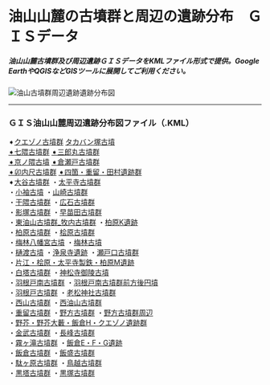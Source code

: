 # 油山山麓の古墳群と周辺の遺跡分布　ＧＩＳデータ
##### 油山山麓古墳群及び周辺遺跡ＧＩＳデータをKMLファイル形式で提供。Google EarthやQGISなどGISツールに展開してご利用ください。
![油山古墳群周辺遺跡遺跡分布図](https://github.com/tateana1978/GISaburayama/assets/146042477/1cb38ac9-d194-4f26-838e-8e3c838a7c85)

___
### ＧＩＳ油山山麓周辺遺跡分布図ファイル（.KML）
➧[クエゾノ古墳群](クエゾノ古墳群.kml)
[タカバン塚古墳](タカバン塚古墳.kml)
</br>
[➧七隈古墳群](七隈古墳群.kml)
[➧三郎丸古墳群](三郎丸古墳群.kml)
</br>
[➧京ノ隈古墳](京ノ隈古墳.kml)
[➧倉瀬戸古墳群](倉瀬戸古墳群.kml)
</br>
[➧卯内尺古墳群](卯内尺古墳群.kml)
[➧四箇・重留・田村遺跡群](四箇・重留・田村遺跡群.kml)
</br>
➧[大谷古墳群](大谷古墳群.kml)
・[太平寺古墳群](太平寺古墳群.kml)
</br>
・[小袖古墳](小袖古墳.kml)
・[山崎古墳群](山崎古墳群.kml)
</br>
・[干隈古墳群](干隈古墳群.kml)
・[広石古墳群](広石古墳群.kml)
</br>
・[影塚古墳群](影塚古墳群.kml)
・[早苗田古墳群](早苗田古墳群.kml)
</br>
・[東油山古墳群_牧内古墳群](東油山古墳群_牧内古墳群.kml)
・[柏原K遺跡](柏原K遺跡.kml)
</br>
・[柏原古墳群](柏原古墳群.kml)
・[桧原古墳群](桧原古墳群.kml)
</br>
・[梅林八幡宮古墳](梅林八幡宮古墳.kml)
・[梅林古墳](梅林古墳.kml)
</br>
・[樋渡古墳](樋渡古墳.kml)
・[浄泉寺遺跡](浄泉寺遺跡.kml)
・[瀬戸口古墳群](瀬戸口古墳群.kml)
</br>
・[片江・桧原・太平寺製鉄・柏原M遺跡](片江・桧原・太平寺製鉄・柏原M遺跡.kml)
</br>
・[白塔古墳群](白塔古墳群.kml)
・[神松寺御陵古墳](神松寺御陵古墳.kml)
</br>
・[羽根戸南古墳群](羽根戸南古墳群.kml)
・[羽根戸南古墳群前方後円墳](羽根戸南古墳群前方後円墳.kml)
</br>
・[羽根戸古墳群](羽根戸古墳群.kml)
・[老松神社古墳群](老松神社古墳群.kml)
</br>
・[西山古墳群](西山古墳群.kml)
・[西油山古墳群](西油山古墳群.kml)
</br>
・[重留古墳群](重留古墳群.kml)
・[野方古墳群](野方古墳群.kml)
・[野方古墳群周辺](野方古墳群周辺.kml)
</br>
・[野芥・野芥大藪・飯倉H・クエゾノ遺跡群](野芥・野芥大藪・飯倉H・クエゾノ遺跡群.kml)
</br>
・[金武古墳群](金武古墳群.kml)
・[長峰古墳群](長峰古墳群.kml)
</br>
・[霧ヶ滝古墳群](霧ヶ滝古墳群.kml)
・[飯倉E・F・G遺跡](飯倉E・F・G遺跡.kml)
</br>
・[飯倉古墳群](飯倉古墳群.kml)
・[飯盛古墳群](飯盛古墳群.kml)
</br>
・[駄ヶ原古墳群](駄ヶ原古墳群.kml)
・[鳥越古墳群](鳥越古墳群.kml)
</br>
・[黒塔古墳群](黒塔古墳群.kml)
・[黒塚古墳群](黒塚古墳群.kml)
